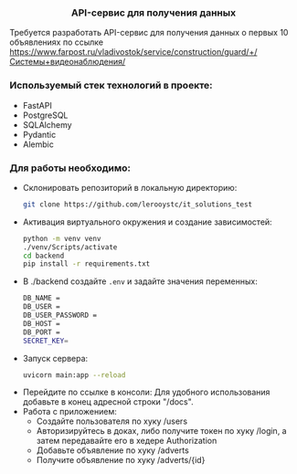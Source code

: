 
  <h3 align="center">API-сервис для получения данных</h3>

Требуется разработать API-сервис для получения данных о первых 10 объявлениях по
ссылке https://www.farpost.ru/vladivostok/service/construction/guard/+/Системы+видеонаблюдения/


### Используемый стек технологий в проекте:
* FastAPI
* PostgreSQL
* SQLAlchemy
* Pydantic
* Alembic

### Для работы необходимо:
* Склонировать репозиторий в локальную директорию:
  ```sh
  git clone https://github.com/lerooystc/it_solutions_test
  ```
* Активация виртуального окружения и создание зависимостей:
  ```sh
  python -m venv venv
  ./venv/Scripts/activate
  cd backend
  pip install -r requirements.txt
  ```
* В ./backend создайте ```.env``` и задайте значения переменных:
    ```sh
    DB_NAME =
    DB_USER =
    DB_USER_PASSWORD =
    DB_HOST =
    DB_PORT =
    SECRET_KEY=
    ```
* Запуск сервера:
    ```sh
    uvicorn main:app --reload
    ```
* Перейдите по ссылке в консоли:
  Для удобного использования добавьте в конец адресной строки "/docs".
* Работа с приложением:
  - Создайте пользователя по хуку /users
  - Авторизируйтесь в доках, либо получите токен по хуку /login, а затем передавайте его в хедере Authorization
  - Добавьте объявление по хуку /adverts
  - Получите объявление по хуку /adverts/{id}
